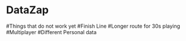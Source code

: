# DataZap

#Things that do not work yet
#Finish Line
#Longer route for 30s playing
#Multiplayer
#Different Personal data
#
